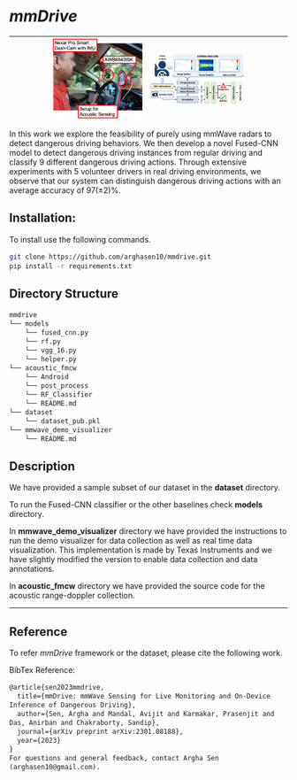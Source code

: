 # <i>mmDrive</i> 

|<img align="right"  src="hardwaresetup.png" width="70%"/>   |  <img align="left" src="framework.png" width="70%"/> |
|---|---|

In this work we explore the feasibility of purely using mmWave radars to detect dangerous driving behaviors. We then develop a novel Fused-CNN model to detect dangerous driving instances from regular driving and classify 9 different
dangerous driving actions. Through extensive  experiments with 5 volunteer drivers in real driving environments, we observe that our system can distinguish dangerous driving actions with an
average accuracy of 97(±2)%. 

## Installation:

To install use the following commands.
```bash
git clone https://github.com/arghasen10/mmdrive.git
pip install -r requirements.txt
```

## Directory Structure


```
mmdrive
└── models
    └── fused_cnn.py
    └── rf.py
    └── vgg_16.py
    └── helper.py
└── acoustic_fmcw
    └── Android
    └── post_process
    └── RF_Classifier
    └── README.md
└── dataset
    └── dataset_pub.pkl
└── mmwave_demo_visualizer
    └── README.md
```

## Description 

We have provided a sample subset of our dataset in the **dataset** directory. 

To run the Fused-CNN classifier or the other baselines check **models** directory.

In **mmwave_demo_visualizer** directory we have provided the instructions to run the demo visualizer for data collection as well as real time data visualization. This implementation is made by Texas Instruments and we have slightly modified the version to enable data collection and data annotations.

In **acoustic_fmcw** directory we have provided the source code for the acoustic range-doppler collection. 

<hr>


## Reference
To refer <i>mmDrive</i> framework or the dataset, please cite the following work.

BibTex Reference:
```
@article{sen2023mmdrive,
  title={mmDrive: mmWave Sensing for Live Monitoring and On-Device Inference of Dangerous Driving},
  author={Sen, Argha and Mandal, Avijit and Karmakar, Prasenjit and Das, Anirban and Chakraborty, Sandip},
  journal={arXiv preprint arXiv:2301.08188},
  year={2023}
}
For questions and general feedback, contact Argha Sen (arghasen10@gmail.com).

